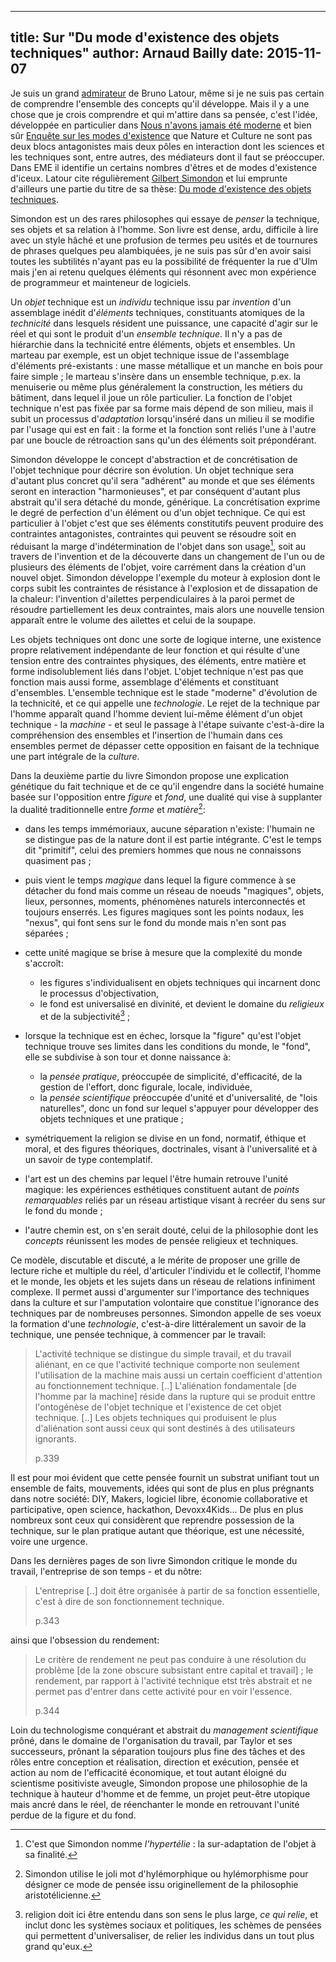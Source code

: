 ------------
title: Sur "Du mode d'existence des objets techniques"
author: Arnaud Bailly 
date: 2015-11-07
------------

Je suis un grand [admirateur](/posts/eme.html) de Bruno Latour, même si je ne suis pas certain de comprendre l'ensemble des
concepts qu'il développe. Mais il y a une chose que je crois comprendre et qui m'attire dans sa pensée, c'est l'idée, développée en
particulier dans [Nous n'avons jamais été moderne]() et bien sûr [Enquête sur les modes d'existence]() que Nature et Culture ne sont
pas deux blocs antagonistes mais deux pôles en interaction dont les sciences et les techniques sont, entre autres, des médiateurs
dont il faut se préoccuper. Dans EME il identifie un certains nombres d'êtres et de modes d'existence d'iceux. Latour cite
régulièrement [Gilbert Simondon](http://gilbert.simondon.fr/) et lui emprunte d'ailleurs une partie du titre de sa thèse:
[Du mode d'existence des objets techniques](http://editions.flammarion.com/Albums_Detail.cfm?ID=41344&levelCode=home).

Simondon est un des rares philosophes qui essaye de *penser* la technique, ses objets et sa relation à l'homme. Son livre est dense,
ardu, difficile à lire avec un style hâché et une profusion de termes peu usités et de tournures de phrases quelques peu
alambiquées, je ne suis pas sûr d'en avoir saisi toutes les subtilités n'ayant pas eu la possibilité de fréquenter la rue d'Ulm mais
j'en ai retenu quelques éléments qui résonnent avec mon expérience de programmeur et mainteneur de logiciels.

Un *objet* technique est un *individu* technique issu par *invention* d'un assemblage inédit d'*éléments* techniques,
constituants atomiques de la *technicité* dans lesquels résident une puissance, une capacité d'agir sur le réel et qui sont le
produit d'un *ensemble technique*. Il n'y a pas de hiérarchie dans la technicité entre éléments, objets et ensembles. Un marteau par
exemple, est un objet technique issue de l'assemblage d'éléments pré-existants : une masse métallique et un manche en bois pour
faire simple ; le marteau s'insère dans un ensemble technique, p.ex. la menuiserie ou même plus généralement la construction,
les métiers du bâtiment, dans lequel il joue un rôle particulier. La fonction de l'objet technique n'est pas fixée par sa forme mais
dépend de son milieu, mais il subit un processus d'*adaptation* lorsqu'inséré dans un milieu il se modifie par l'usage qui est en
fait : la forme et la fonction sont reliés l'une à l'autre par une boucle de rétroaction sans qu'un des éléments soit prépondérant.

Simondon développe le concept d'abstraction et de concrétisation de l'objet technique pour décrire son évolution. Un objet technique
sera d'autant plus concret qu'il sera "adhérent" au monde et que ses éléments seront en interaction "harmonieuses", et par
conséquent d'autant plus abstrait qu'il sera détaché du monde, générique. La concrétisation exprime le degré de perfection d'un
élément ou d'un objet technique. Ce qui est particulier à l'objet c'est que ses éléments constitutifs peuvent produire des
contraintes antagonistes, contraintes qui peuvent se résoudre soit en réduisant la marge d'indétermination de l'objet dans son
usage[^1], soit au travers de l'invention et de la découverte dans un changement de l'un ou de plusieurs des éléments de l'objet,
voire carrément dans la création d'un nouvel objet. Simondon développe l'exemple du moteur à explosion dont le corps subit les
contraintes de résistance à l'explosion et de dissapation de la chaleur: l'invention d'ailettes perpendiculaires à la paroi permet
de résoudre partiellement les deux contraintes, mais alors une nouvelle tension apparaît entre le volume des ailettes et celui de la
soupape.

Les objets techniques ont donc une sorte de logique interne, une existence propre relativement indépendante de leur fonction
et qui résulte d'une tension entre des contraintes physiques, des éléments, entre matière et forme indisolublement liés dans
l'objet. L'objet technique n'est pas que fonction mais aussi forme, assemblage d'éléments et constituant d'ensembles. L'ensemble
technique est le stade "moderne" d'évolution de la technicité, et ce qui appelle une *technologie*. Le rejet de la technique par
l'homme apparaît quand l'homme devient lui-même élément d'un objet technique - la *machine* - et seul le passage à l'étape suivante
c'est-à-dire la compréhension des ensembles et l'insertion de l'humain dans ces ensembles permet de dépasser cette opposition en
faisant de la technique une part intégrale de la *culture*.

Dans la deuxième partie du livre Simondon propose une explication génétique du fait technique et de ce qu'il engendre dans la
société humaine basée sur l'opposition entre *figure* et *fond*, une dualité qui vise à supplanter la dualité traditionnelle entre
*forme* et *matière*[^2]:

* dans les temps immémoriaux, aucune séparation n'existe: l'humain ne se distingue pas de la nature dont il est partie
  intégrante. C'est le temps dit "primitif", celui des premiers hommes que nous ne connaissons quasiment pas ;
* puis vient le temps *magique* dans lequel la figure commence à se détacher du fond mais comme un réseau de noeuds "magiques",
  objets, lieux, personnes, moments, phénomènes naturels interconnectés et toujours enserrés. Les figures
  magiques sont les points nodaux, les "nexus", qui font sens sur le fond du monde mais n'en sont pas séparées ;
* cette unité magique se brise à mesure que la complexité du monde s'accroît: 
    * les figures s'individualisent en objets techniques qui incarnent donc le processus d'objectivation, 
    * le fond est universalisé en divinité, et devient le domaine du *religieux*  et de la subjectivité[^3] ; 
* lorsque la technique est en échec, lorsque la "figure" qu'est l'objet technique trouve ses limites dans les conditions du monde,
  le "fond", elle se subdivise à son tour et donne naissance à: 
    * la *pensée pratique*, préoccupée de simplicité, d'efficacité, de la gestion de l'effort, donc figurale, locale, individuée, 
    * la *pensée scientifique* préoccupée d'unité et d'universalité, de "lois naturelles", donc un fond sur lequel s'appuyer pour
      développer des objets techniques et une pratique ;
* symétriquement la religion se divise en un fond, normatif, éthique et moral, et des figures théoriques, doctrinales, visant à
l'universalité et à un savoir de type contemplatif.

* l'art est un des chemins par lequel l'être humain retrouve l'unité magique: les expériences esthétiques constituent autant de
  *points remarquables* reliés par un réseau artistique visant à recréer du sens sur le fond du monde ;
* l'autre chemin est, on s'en serait douté, celui de la philosophie dont les *concepts* réunissent les modes de pensée religieux et
  techniques.

Ce modèle, discutable et discuté, a le mérite de proposer une grille de lecture riche et multiple du réel, d'articuler l'individu et
le collectif, l'homme et le monde, les objets et les sujets dans un réseau de relations infiniment complexe. Il permet aussi
d'argumenter sur l'importance des techniques dans la culture et sur l'amputation volontaire que constitue l'ignorance des techniques
par de nombreuses personnes. Simondon appelle de ses voeux la formation d'une *technologie*, c'est-à-dire littéralement un savoir de la
technique, une pensée technique, à commencer par le travail:

> L'activité technique se distingue du simple travail, et du travail aliénant, en ce que l'activité technique comporte non seulement
> l'utilisation de la machine mais aussi un certain coefficient d'attention au fonctionnement technique. [..]
> L'aliénation fondamentale [de l'homme par la machine] réside dans la rupture qui se produit enttre l'ontogénèse de l'objet
> technique et l'existence de cet objet technique. [..] Les objets techniques qui produisent le plus d'aliénation sont aussi ceux
> qui sont destinés à des utilisateurs ignorants.
> 
> p.339

Il est pour moi évident que cette pensée fournit un substrat unifiant tout un ensemble de faits, mouvements, idées qui sont de
plus en plus prégnants dans notre société: DIY, Makers, logiciel libre, économie collaborative et participative, open science, hackathon,
Devoxx4Kids... De plus en plus nombreux sont ceux qui considèrent que reprendre possession de la technique, sur le plan
pratique autant que théorique, est une nécessité, voire une urgence.

Dans les dernières pages de son livre Simondon critique le monde du travail, l'entreprise de son temps - et du nôtre:

> L'entreprise [..] doit être organisée à partir de sa fonction essentielle, c'est à dire de son fonctionnement technique.
> 
> p.343

ainsi que l'obsession du rendement:

> Le critère de rendement ne peut pas conduire à une résolution du problème [de la zone obscure subsistant entre capital et travail]
> ; le rendement, par rapport à l'activité technique etst très abstrait et ne permet pas d'entrer dans cette activité pour en voir
> l'essence.
> 
> p.344

Loin du technologisme conquérant et abstrait du *management scientifique* prôné, dans le domaine de l'organisation du travail, par
Taylor et ses successeurs, prônant la séparation toujours plus fine des tâches et des rôles entre conception et réalisation,
direction et exécution, pensée et action au nom de l'efficacité économique, et tout autant éloigné du scientisme positiviste
aveugle, Simondon propose une philosophie de la technique à hauteur d'homme et de femme, un projet peut-être utopique mais ancré
dans le réel, de réenchanter le monde en retrouvant l'unité perdue de la figure et du fond.


[^1]: C'est que Simondon nomme *l'hypertélie* : la sur-adaptation de l'objet à sa finalité. 

[^2]: Simondon utilise le joli mot d'hylémorphique ou hylémorphisme pour désigner ce mode de pensée issu originellement de la
philosophie aristotélicienne.

[^3]: religion doit ici être entendu dans son sens le plus large, *ce qui relie*, et inclut donc les systèmes sociaux et politiques,
les schèmes de pensées qui permettent d'universaliser, de relier les individus dans un tout plus grand qu'eux.
